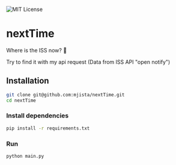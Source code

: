 
![MIT License](https://img.shields.io/badge/Python-3.10.6-blue)


# nextTime

Where is the ISS now? :rocket:

Try to find it with my api request (Data from ISS API "open notify")



## Installation

```bash
git clone git@github.com:mjista/nextTime.git
cd nextTime
```

### Install dependencies

```bash
pip install -r requirements.txt
```

### Run
```bash
python main.py
```
